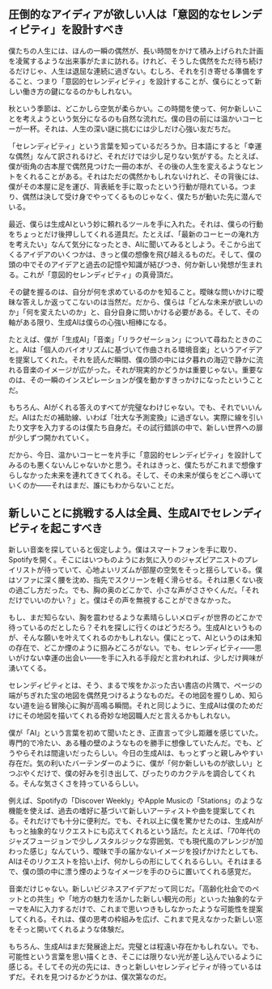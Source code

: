 ## 圧倒的なアイディアが欲しい人は「意図的なセレンディピティ」を設計すべき

僕たちの人生には、ほんの一瞬の偶然が、長い時間をかけて積み上げられた計画を凌駕するような出来事がたまに訪れる。けれど、そうした偶然をただ待ち続けるだけじゃ、人生は退屈な連続に過ぎない。むしろ、それを引き寄せる準備をすること、つまり「意図的セレンディピティ」を設計することが、僕らにとって新しい働き方の鍵になるのかもしれない。

秋という季節は、どこかしら空気が柔らかい。この時間を使って、何か新しいことを考えようという気分になるのも自然な流れだ。僕の目の前には温かいコーヒーが一杯。それは、人生の深い謎に挑むには少しだけ心強い友だちだ。

「セレンディピティ」という言葉を知っているだろうか。日本語にすると「幸運な偶然」なんて訳されるけど、それだけでは少し足りない気がする。たとえば、僕が街角の古本屋で偶然見つけた一冊の本が、その後の人生を変えるようなヒントをくれることがある。それはただの偶然かもしれないけれど、その背後には、僕がその本屋に足を運び、背表紙を手に取ったという行動が隠れている。つまり、偶然は決して受け身でやってくるものじゃなく、僕たちが動いた先に潜んでいる。

最近、僕らは生成AIという妙に頼れるツールを手に入れた。それは、僕らの行動をちょっとだけ後押ししてくれる道具だ。たとえば、「最新のコーヒーの淹れ方を考えたい」なんて気分になったとき、AIに聞いてみるとしよう。そこから出てくるアイデアのいくつかは、きっと僕の想像を飛び越えるものだ。そして、僕の頭の中でそのアイデアと過去の記憶や知識が結びつき、何か新しい発想が生まれる。これが「意図的セレンディピティ」の真骨頂だ。

その鍵を握るのは、自分が何を求めているのかを知ること。曖昧な問いかけに曖昧な答えしか返ってこないのは当然だ。だから、僕らは「どんな未来が欲しいのか」「何を変えたいのか」と、自分自身に問いかける必要がある。そして、その軸がある限り、生成AIは僕らの心強い相棒になる。

たとえば、僕が「生成AI」「音楽」「リラクゼーション」について尋ねたときのこと。AIは「個人のバイオリズムに基づいて作曲される環境音楽」というアイデアを提案してくれた。それを読んだ瞬間、僕の頭の中には夕暮れの海辺で静かに流れる音楽のイメージが広がった。それが現実的かどうかは重要じゃない。重要なのは、その一瞬のインスピレーションが僕を動かすきっかけになったということだ。

もちろん、AIがくれる答えのすべてが完璧なわけじゃない。でも、それでいいんだ。AIはただの補助線、いわば「壮大な予測変換」に過ぎない。実際に線を引いたり文字を入力するのは僕たち自身だ。その試行錯誤の中で、新しい世界への扉が少しずつ開かれていく。

だから、今日、温かいコーヒーを片手に「意図的セレンディピティ」を設計してみるのも悪くないんじゃないかと思う。それはきっと、僕たちがこれまで想像すらしなかった未来を連れてきてくれる。そして、その未来が僕らをどこへ導いていくのか——それはまだ、誰にもわからないことだ。


## 新しいことに挑戦する人は全員、生成AIでセレンディピティを起こすべき

新しい音楽を探していると仮定しよう。僕はスマートフォンを手に取り、Spotifyを開く。そこにはいつものようにお気に入りのジャズピアニストのプレイリストが待っていて、心地よいリズムが部屋の空気をそっと揺らしている。僕はソファに深く腰を沈め、指先でスクリーンを軽く滑らせる。それは悪くない夜の過ごし方だった。でも、胸の奥のどこかで、小さな声がささやくんだ。「それだけでいいのかい？」と。僕はその声を無視することができなかった。

もし、まだ知らない、胸を震わせるような素晴らしいメロディが世界のどこかで待っているのだとしたら？それを探しに行くのはどうだろう。生成AIというものが、そんな願いを叶えてくれるのかもしれない。僕にとって、AIというのは未知の存在で、どこか煙のように掴みどころがない。でも、セレンディピティ――思いがけない幸運の出会い――を手に入れる手段だと言われれば、少しだけ興味が湧いてくる。

セレンディピティとは、そう、まるで埃をかぶった古い書店の片隅で、ページの端がちぎれた宝の地図を偶然見つけるようなものだ。その地図を握りしめ、知らない道を辿る冒険心に胸が高鳴る瞬間。それと同じように、生成AIは僕のためだけにその地図を描いてくれる奇妙な地図職人だと言えるかもしれない。

僕が「AI」という言葉を初めて聞いたとき、正直言って少し距離を感じていた。専門的で冷たい、ある種の壁のようなものを勝手に想像していたんだ。でも、どうやらそれは間違いだったらしい。今日の生成AIは、もっとずっと親しみやすい存在だ。気の利いたバーテンダーのように、僕が「何か新しいものが欲しい」とつぶやくだけで、僕の好みを引き出して、ぴったりのカクテルを調合してくれる。そんな気さくさを持っているらしい。

例えば、Spotifyの「Discover Weekly」やApple Musicの「Stations」のような機能を使えば、過去の嗜好に基づいて新しいアーティストや曲を提案してくれる。それだけでも十分に便利だ。でも、それ以上に僕を驚かせたのは、生成AIがもっと抽象的なリクエストにも応えてくれるという話だ。たとえば、「70年代のジャズフュージョンで少しノスタルジックな雰囲気、でも現代風のアレンジが加わった感じ」なんていう、曖昧で手の届かないイメージを投げかけたとしても、AIはそのリクエストを拾い上げ、何かしらの形にしてくれるらしい。それはまるで、僕の頭の中に漂う煙のようなイメージを手のひらに置いてくれる感覚だ。

音楽だけじゃない。新しいビジネスアイデアだって同じだ。「高齢化社会でのペットとの共生」や「地方の魅力を活かした新しい観光の形」といった抽象的なテーマをAIに入力するだけで、これまで思いつきもしなかったような可能性を提案してくれる。それは、僕の思考の枠組みを広げ、これまで見えなかった新しい窓をそっと開いてくれるような体験だ。

もちろん、生成AIはまだ発展途上だ。完璧とは程遠い存在かもしれない。でも、可能性という言葉を思い描くとき、そこには限りない光が差し込んでいるように感じる。そしてその光の先には、きっと新しいセレンディピティが待っているはずだ。それを見つけるかどうかは、僕次第なのだ。